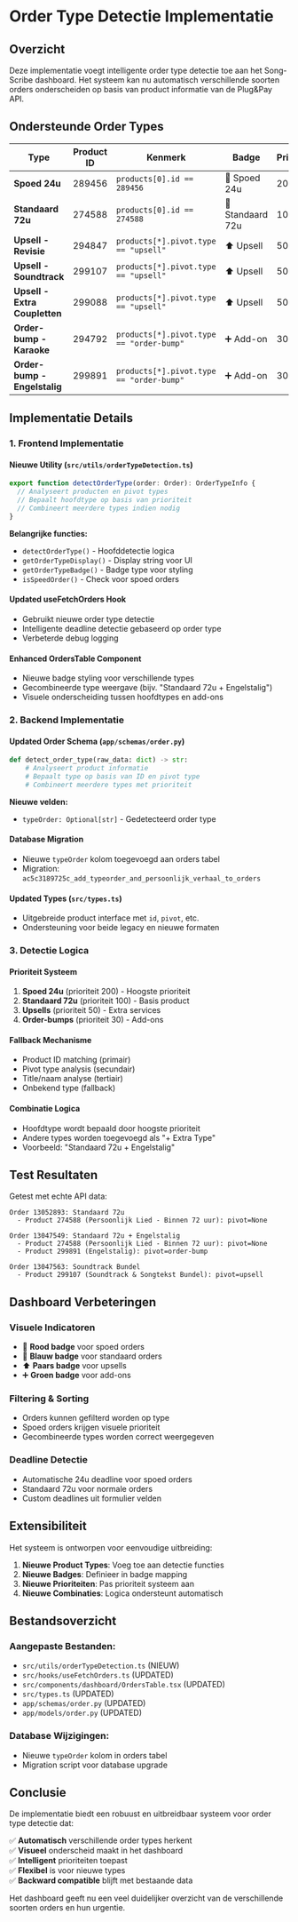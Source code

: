 # Order Type Detectie Implementatie

## Overzicht

Deze implementatie voegt intelligente order type detectie toe aan het Song-Scribe dashboard. Het systeem kan nu automatisch verschillende soorten orders onderscheiden op basis van product informatie van de Plug&Pay API.

## Ondersteunde Order Types

| Type | Product ID | Kenmerk | Badge | Prioriteit |
|------|------------|---------|-------|------------|
| **Spoed 24u** | 289456 | `products[0].id == 289456` | 🚀 Spoed 24u | 200 |
| **Standaard 72u** | 274588 | `products[0].id == 274588` | 📝 Standaard 72u | 100 |
| **Upsell - Revisie** | 294847 | `products[*].pivot.type == "upsell"` | ⬆️ Upsell | 50 |
| **Upsell - Soundtrack** | 299107 | `products[*].pivot.type == "upsell"` | ⬆️ Upsell | 50 |
| **Upsell - Extra Coupletten** | 299088 | `products[*].pivot.type == "upsell"` | ⬆️ Upsell | 50 |
| **Order-bump - Karaoke** | 294792 | `products[*].pivot.type == "order-bump"` | ➕ Add-on | 30 |
| **Order-bump - Engelstalig** | 299891 | `products[*].pivot.type == "order-bump"` | ➕ Add-on | 30 |

## Implementatie Details

### 1. Frontend Implementatie

#### **Nieuwe Utility (`src/utils/orderTypeDetection.ts`)**
```typescript
export function detectOrderType(order: Order): OrderTypeInfo {
  // Analyseert producten en pivot types
  // Bepaalt hoofdtype op basis van prioriteit
  // Combineert meerdere types indien nodig
}
```

**Belangrijke functies:**
- `detectOrderType()` - Hoofddetectie logica
- `getOrderTypeDisplay()` - Display string voor UI
- `getOrderTypeBadge()` - Badge type voor styling
- `isSpeedOrder()` - Check voor spoed orders

#### **Updated useFetchOrders Hook**
- Gebruikt nieuwe order type detectie
- Intelligente deadline detectie gebaseerd op order type
- Verbeterde debug logging

#### **Enhanced OrdersTable Component**
- Nieuwe badge styling voor verschillende types
- Gecombineerde type weergave (bijv. "Standaard 72u + Engelstalig")
- Visuele onderscheiding tussen hoofdtypes en add-ons

### 2. Backend Implementatie

#### **Updated Order Schema (`app/schemas/order.py`)**
```python
def detect_order_type(raw_data: dict) -> str:
    # Analyseert product informatie
    # Bepaalt type op basis van ID en pivot type
    # Combineert meerdere types met prioriteit
```

**Nieuwe velden:**
- `typeOrder: Optional[str]` - Gedetecteerd order type

#### **Database Migration**
- Nieuwe `typeOrder` kolom toegevoegd aan orders tabel
- Migration: `ac5c3189725c_add_typeorder_and_persoonlijk_verhaal_to_orders`

#### **Updated Types (`src/types.ts`)**
- Uitgebreide product interface met `id`, `pivot`, etc.
- Ondersteuning voor beide legacy en nieuwe formaten

### 3. Detectie Logica

#### **Prioriteit Systeem**
1. **Spoed 24u** (prioriteit 200) - Hoogste prioriteit
2. **Standaard 72u** (prioriteit 100) - Basis product
3. **Upsells** (prioriteit 50) - Extra services
4. **Order-bumps** (prioriteit 30) - Add-ons

#### **Fallback Mechanisme**
- Product ID matching (primair)
- Pivot type analysis (secundair)
- Title/naam analyse (tertiair)
- Onbekend type (fallback)

#### **Combinatie Logica**
- Hoofdtype wordt bepaald door hoogste prioriteit
- Andere types worden toegevoegd als "+ Extra Type"
- Voorbeeld: "Standaard 72u + Engelstalig"

## Test Resultaten

Getest met echte API data:

```
Order 13052893: Standaard 72u
  - Product 274588 (Persoonlijk Lied - Binnen 72 uur): pivot=None

Order 13047549: Standaard 72u + Engelstalig  
  - Product 274588 (Persoonlijk Lied - Binnen 72 uur): pivot=None
  - Product 299891 (Engelstalig): pivot=order-bump

Order 13047563: Soundtrack Bundel
  - Product 299107 (Soundtrack & Songtekst Bundel): pivot=upsell
```

## Dashboard Verbeteringen

### **Visuele Indicatoren**
- 🚀 **Rood badge** voor spoed orders
- 📝 **Blauw badge** voor standaard orders  
- ⬆️ **Paars badge** voor upsells
- ➕ **Groen badge** voor add-ons

### **Filtering & Sorting**
- Orders kunnen gefilterd worden op type
- Spoed orders krijgen visuele prioriteit
- Gecombineerde types worden correct weergegeven

### **Deadline Detectie**
- Automatische 24u deadline voor spoed orders
- Standaard 72u voor normale orders
- Custom deadlines uit formulier velden

## Extensibiliteit

Het systeem is ontworpen voor eenvoudige uitbreiding:

1. **Nieuwe Product Types**: Voeg toe aan detectie functies
2. **Nieuwe Badges**: Definieer in badge mapping
3. **Nieuwe Prioriteiten**: Pas prioriteit systeem aan
4. **Nieuwe Combinaties**: Logica ondersteunt automatisch

## Bestandsoverzicht

### **Aangepaste Bestanden:**
- `src/utils/orderTypeDetection.ts` (NIEUW)
- `src/hooks/useFetchOrders.ts` (UPDATED)
- `src/components/dashboard/OrdersTable.tsx` (UPDATED)
- `src/types.ts` (UPDATED)
- `app/schemas/order.py` (UPDATED)
- `app/models/order.py` (UPDATED)

### **Database Wijzigingen:**
- Nieuwe `typeOrder` kolom in orders tabel
- Migration script voor database upgrade

## Conclusie

De implementatie biedt een robuust en uitbreidbaar systeem voor order type detectie dat:

✅ **Automatisch** verschillende order types herkent  
✅ **Visueel** onderscheid maakt in het dashboard  
✅ **Intelligent** prioriteiten toepast  
✅ **Flexibel** is voor nieuwe types  
✅ **Backward compatible** blijft met bestaande data  

Het dashboard geeft nu een veel duidelijker overzicht van de verschillende soorten orders en hun urgentie. 